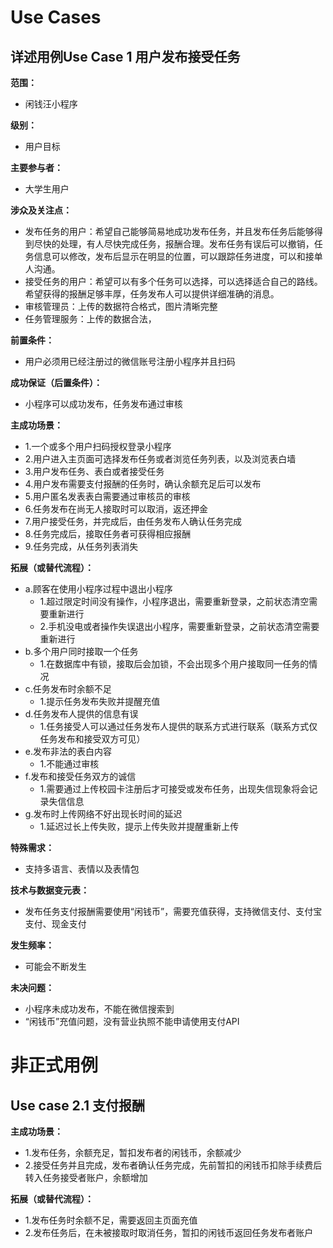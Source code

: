 # Use Cases

  ## 详述用例Use Case 1 用户发布接受任务

**范围：**
- 闲钱汪小程序

**级别：**
- 用户目标

**主要参与者：**
- 大学生用户

**涉众及关注点：**

- 发布任务的用户：希望自己能够简易地成功发布任务，并且发布任务后能够得到尽快的处理，有人尽快完成任务，报酬合理。发布任务有误后可以撤销，任务信息可以修改，发布后显示在明显的位置，可以跟踪任务进度，可以和接单人沟通。
- 接受任务的用户：希望可以有多个任务可以选择，可以选择适合自己的路线。希望获得的报酬足够丰厚，任务发布人可以提供详细准确的消息。
- 审核管理员：上传的数据符合格式，图片清晰完整
- 任务管理服务：上传的数据合法，

**前置条件：**

- 用户必须用已经注册过的微信账号注册小程序并且扫码

**成功保证（后置条件）：**

- 小程序可以成功发布，任务发布通过审核

**主成功场景：**

- 1.一个或多个用户扫码授权登录小程序
- 2.用户进入主页面可选择发布任务或者浏览任务列表，以及浏览表白墙
- 3.用户发布任务、表白或者接受任务
- 4.用户发布需要支付报酬的任务时，确认余额充足后可以发布
- 5.用户匿名发表表白需要通过审核员的审核
- 6.任务发布在尚无人接取时可以取消，返还押金
- 7.用户接受任务，并完成后，由任务发布人确认任务完成
- 8.任务完成后，接取任务者可获得相应报酬
- 9.任务完成，从任务列表消失

**拓展（或替代流程）：**

- a.顾客在使用小程序过程中退出小程序
  - 1.超过限定时间没有操作，小程序退出，需要重新登录，之前状态清空需要重新进行
  - 2.手机没电或者操作失误退出小程序，需要重新登录，之前状态清空需要重新进行
- b.多个用户同时接取一个任务
  - 1.在数据库中有锁，接取后会加锁，不会出现多个用户接取同一任务的情况
- c.任务发布时余额不足
  - 1.提示任务发布失败并提醒充值
- d.任务发布人提供的信息有误
  - 1.任务接受人可以通过任务发布人提供的联系方式进行联系（联系方式仅任务发布和接受双方可见）
- e.发布非法的表白内容
  - 1.不能通过审核
- f.发布和接受任务双方的诚信
  - 1.需要通过上传校园卡注册后才可接受或发布任务，出现失信现象将会记录失信信息
- g.发布时上传网络不好出现长时间的延迟
  - 1.延迟过长上传失败，提示上传失败并提醒重新上传

**特殊需求：**

- 支持多语言、表情以及表情包

**技术与数据变元表：**

- 发布任务支付报酬需要使用“闲钱币”，需要充值获得，支持微信支付、支付宝支付、现金支付

**发生频率：**

- 可能会不断发生

**未决问题：**

- 小程序未成功发布，不能在微信搜索到
- “闲钱币”充值问题，没有营业执照不能申请使用支付API



# 非正式用例

## Use case 2.1 支付报酬

**主成功场景：**

- 1.发布任务，余额充足，暂扣发布者的闲钱币，余额减少
- 2.接受任务并且完成，发布者确认任务完成，先前暂扣的闲钱币扣除手续费后转入任务接受者账户，余额增加

**拓展（或替代流程）：**

- 1.发布任务时余额不足，需要返回主页面充值
- 2.发布任务后，在未被接取时取消任务，暂扣的闲钱币返回任务发布者账户
